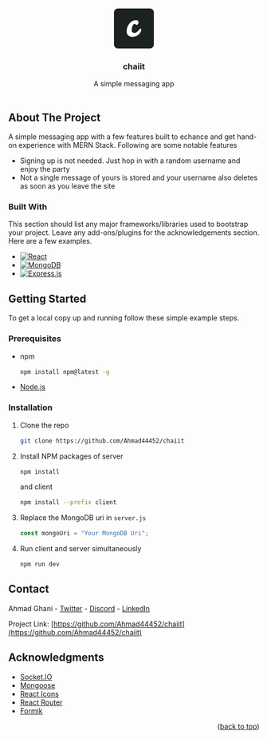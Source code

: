 <a name="readme-top"></a>

<!-- PROJECT SHIELDS -->
<!--
*** I'm using markdown "reference style" links for readability.
*** Reference links are enclosed in brackets [ ] instead of parentheses ( ).
*** See the bottom of this document for the declaration of the reference variables
*** for contributors-url, forks-url, etc. This is an optional, concise syntax you may use.
*** https://www.markdownguide.org/basic-syntax/#reference-style-links
-->

<!-- PROJECT LOGO -->
<br />
<div align="center">
  <a href="https://github.com/Ahmad44452/chaiit">
    <img src="/client/public/logo512.png" alt="Logo" width="80" height="80">
  </a>

  <h3 align="center">chaiit</h3>

  <p align="center">
    A simple messaging app
    <br />
    <br />
    <!-- 
    <a href="https://chaiit.herokuapp.com">View Demo</a>
    -->
  </p>
</div>

<!-- ABOUT THE PROJECT -->

## About The Project

A simple messaging app with a few features built to echance and get hand-on experience with MERN Stack. Following are some notable features

- Signing up is not needed. Just hop in with a random username and enjoy the party
- Not a single message of yours is stored and your username also deletes as soon as you leave the site

### Built With

This section should list any major frameworks/libraries used to bootstrap your project. Leave any add-ons/plugins for the acknowledgements section. Here are a few examples.

- [![React][react.js]][react-url]
- [![MongoDB][mongodb]][mongodb-url]
- [![Express.js][express]][express-url]

<!-- GETTING STARTED -->

## Getting Started

To get a local copy up and running follow these simple example steps.

### Prerequisites

- npm
  ```sh
  npm install npm@latest -g
  ```
- <a href="https://nodejs.org/en/">Node.js</a>

### Installation

1. Clone the repo
   ```sh
   git clone https://github.com/Ahmad44452/chaiit
   ```
2. Install NPM packages of server
   ```sh
   npm install
   ```
   and client
   ```sh
   npm install --prefix client
   ```
3. Replace the MongoDB uri in `server.js`

   ```js
   const mongoUri = "Your MongoDB Uri";
   ```

4. Run client and server simultaneously
   ```sh
   npm run dev
   ```

<!-- CONTACT -->

## Contact

Ahmad Ghani - [Twitter](https://twitter.com/realAhmadhehe) - [Discord](https://discord.com/users/910558307968761916) - [LinkedIn](https://linkedin.com/in/ahmadghani)

Project Link: [https://github.com/Ahmad44452/chaiit](https://github.com/Ahmad44452/chaiit)

<!-- ACKNOWLEDGMENTS -->

## Acknowledgments

- [Socket.IO](https://socket.io)
- [Mongoose](https://mongoosejs.com)
- [React Icons](https://react-icons.github.io/react-icons/search)
- [React Router](https://reactrouter.com)
- [Formik](https://formik.org)

<p align="right">(<a href="#readme-top">back to top</a>)</p>

<!-- MARKDOWN LINKS & IMAGES -->
<!-- https://www.markdownguide.org/basic-syntax/#reference-style-links -->

[react.js]: https://img.shields.io/badge/React-20232A?style=for-the-badge&logo=react&logoColor=61DAFB
[react-url]: https://reactjs.org/
[mongodb]: https://img.shields.io/badge/MongoDB-4EA94B?style=for-the-badge&logo=mongodb&logoColor=white
[mongodb-url]: https://www.mongodb.com
[express]: https://img.shields.io/badge/Express.js-404D59?style=for-the-badge
[express-url]: https://expressjs.com
